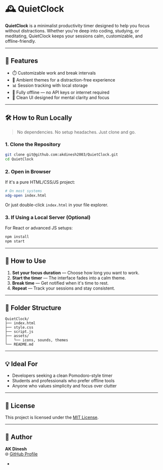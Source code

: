 # 🕰️ QuietClock

**QuietClock** is a minimalist productivity timer designed to help you focus without distractions. Whether you're deep into coding, studying, or meditating, QuietClock keeps your sessions calm, customizable, and offline-friendly.

---

## 🚀 Features

- ⏱️ Customizable work and break intervals  
- 🌙 Ambient themes for a distraction-free experience  
- 📊 Session tracking with local storage  
- 📴 Fully offline — no API keys or internet required  
- 🧘 Clean UI designed for mental clarity and focus  

---

## 🛠️ How to Run Locally

> No dependencies. No setup headaches. Just clone and go.

### 1. Clone the Repository
```bash
git clone git@github.com:akdinesh2003/QuietClock.git
cd QuietClock
```

### 2. Open in Browser
If it's a pure HTML/CSS/JS project:
```bash
# On most systems
xdg-open index.html
```
Or just double-click `index.html` in your file explorer.

### 3. If Using a Local Server (Optional)
For React or advanced JS setups:
```bash
npm install
npm start
```

---

## 🎯 How to Use

1. **Set your focus duration** — Choose how long you want to work.
2. **Start the timer** — The interface fades into a calm theme.
3. **Break time** — Get notified when it's time to rest.
4. **Repeat** — Track your sessions and stay consistent.

---

## 📁 Folder Structure

```
QuietClock/
├── index.html
├── style.css
├── script.js
├── assets/
│   └── icons, sounds, themes
└── README.md
```

---

## 💡 Ideal For

- Developers seeking a clean Pomodoro-style timer  
- Students and professionals who prefer offline tools  
- Anyone who values simplicity and focus over clutter  

---

## 📜 License

This project is licensed under the [MIT License](LICENSE).

---

## 👤 Author

**AK Dinesh**  
🌐 [GitHub Profile](https://github.com/akdinesh2003)

-
